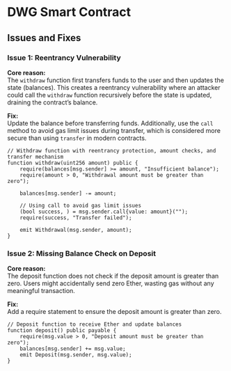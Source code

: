 # DWG Smart Contract

## Issues and Fixes

### Issue 1: **Reentrancy Vulnerability**
**Core reason:**  
The `withdraw` function first transfers funds to the user and then updates the state (balances). This creates a reentrancy vulnerability where an attacker could call the `withdraw` function recursively before the state is updated, draining the contract’s balance.

**Fix:**  
Update the balance before transferring funds. Additionally, use the `call` method to avoid gas limit issues during transfer, which is considered more secure than using `transfer` in modern contracts.

```solidity
// Withdraw function with reentrancy protection, amount checks, and transfer mechanism
function withdraw(uint256 amount) public {
    require(balances[msg.sender] >= amount, "Insufficient balance");
    require(amount > 0, "Withdrawal amount must be greater than zero");

    balances[msg.sender] -= amount;

    // Using call to avoid gas limit issues
    (bool success, ) = msg.sender.call{value: amount}("");
    require(success, "Transfer failed");

    emit Withdrawal(msg.sender, amount);
}
```

### Issue 2: Missing Balance Check on Deposit
**Core reason:**  
The deposit function does not check if the deposit amount is greater than zero. Users might accidentally send zero Ether, wasting gas without any meaningful transaction.

**Fix:**  
Add a require statement to ensure the deposit amount is greater than zero.

```solidity
// Deposit function to receive Ether and update balances
function deposit() public payable {
    require(msg.value > 0, "Deposit amount must be greater than zero");
    balances[msg.sender] += msg.value;
    emit Deposit(msg.sender, msg.value);
}
```


